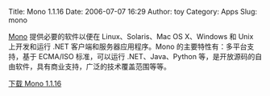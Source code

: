 Title: Mono 1.1.16
Date: 2006-07-07 16:29
Author: toy
Category: Apps
Slug: mono

[Mono](http://www.mono-project.com) 提供必要的软件以便在
Linux、Solaris、Mac OS X、Windows 和 Unix 上开发和运行 .NET
客户端和服务器应用程序。Mono 的主要特性有：多平台支持，基于 ECMA/ISO
标准，可以运行 .NET、Java、Python
等，是开放源码的自由软件，具有商业支持，广泛的技术覆盖范围等等。

[下载 Mono 1.1.16](http://www.mono-project.com/Downloads)

